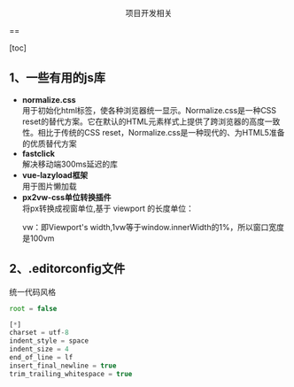 <p style='text-align:center'>项目开发相关</p>
==

[toc]

## 1、一些有用的js库
<ul>
<li><strong>normalize.css</strong></li>
用于初始化html标签，使各种浏览器统一显示。Normalize.css是一种CSS reset的替代方案。它在默认的HTML元素样式上提供了跨浏览器的高度一致性。相比于传统的CSS reset，Normalize.css是一种现代的、为HTML5准备的优质替代方案
<li><strong>fastclick</strong></li>
解决移动端300ms延迟的库
<li><strong>vue-lazyload框架</strong></li>
用于图片懒加载
<li><strong>px2vw-css单位转换插件</strong></li>
将px转换成视窗单位,基于 viewport 的长度单位：

vw：即Viewport's width,1vw等于window.innerWidth的1%，所以窗口宽度是100vm

</ul>

## 2、.editorconfig文件
统一代码风格
```js
root = false

[*]
charset = utf-8
indent_style = space
indent_size = 4
end_of_line = lf
insert_final_newline = true
trim_trailing_whitespace = true

```
